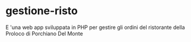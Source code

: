 # gestione-risto

E 'una web app sviluppata in PHP per gestire gli ordini del ristorante della Proloco di Porchiano Del Monte
